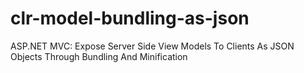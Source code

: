 clr-model-bundling-as-json
==========================

ASP.NET MVC: Expose Server Side View Models To Clients As JSON Objects Through Bundling And Minification
